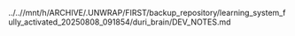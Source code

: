 ../..//mnt/h/ARCHIVE/.UNWRAP/FIRST/backup_repository/learning_system_fully_activated_20250808_091854/duri_brain/DEV_NOTES.md